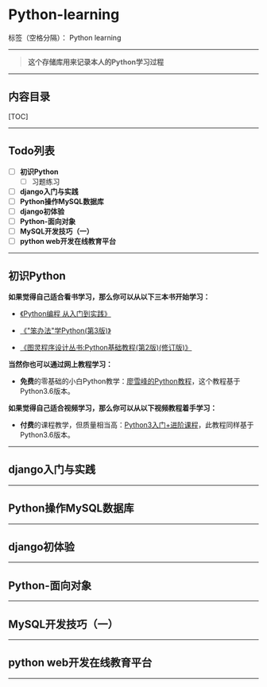 ﻿# Python-learning

标签（空格分隔）： Python learning

---

>  **这个存储库用来记录本人的Python学习过程**

---

## 内容目录

[TOC]

---

## Todo列表

- [ ] **初识Python**
  - [ ] 习题练习
- [ ] **django入门与实践**
- [ ] **Python操作MySQL数据库**
- [ ] **django初体验**
- [ ] **Python-面向对象**
- [ ] **MySQL开发技巧（一）**
- [ ] **python web开发在线教育平台**

---

## 初识Python

**如果觉得自己适合看书学习，那么你可以从以下三本书开始学习：**

- [《Python编程 从入门到实践》][1]

- [《"笨办法"学Python(第3版)》][2]

- [《图灵程序设计丛书:Python基础教程(第2版)(修订版)》 ][3]

**当然你也可以通过网上教程学习：**

- **免费**的零基础的小白Python教学：[廖雪峰的Python教程][4]，这个教程基于Python3.6版本。

**如果觉得自己适合视频学习，那么你可以从以下视频教程着手学习：**

- **付费**的课程教学，但质量相当高：[Python3入门+进阶课程][5]，此教程同样基于Python3.6版本。



---

## django入门与实践

---

## Python操作MySQL数据库

---

## django初体验

---

## Python-面向对象

---

## MySQL开发技巧（一）

---

## python web开发在线教育平台

---


  [1]: https://www.amazon.cn/%E5%9B%BE%E4%B9%A6/dp/B01ION3VWI/ref=sr_1_1?ie=UTF8&qid=1498793018&sr=8-1&keywords=python%20crash%20course
  [2]: https://www.amazon.cn/%E5%9B%BE%E4%B9%A6/dp/B00P6OJ0TC/ref=sr_1_1?ie=UTF8&qid=1498793029&sr=8-1&keywords=python%20%E7%AC%A8%E5%8A%9E%E6%B3%95
  [3]: https://www.amazon.cn/%E5%9B%BE%E7%81%B5%E7%A8%8B%E5%BA%8F%E8%AE%BE%E8%AE%A1%E4%B8%9B%E4%B9%A6-Python%E5%9F%BA%E7%A1%80%E6%95%99%E7%A8%8B-%E8%B5%AB%E7%89%B9%E5%85%B0/dp/B00KAFX65Q/ref=sr_1_1?ie=UTF8&qid=1508737548&sr=8-1&keywords=python%20novice
  [4]: https://www.liaoxuefeng.com/wiki/0014316089557264a6b348958f449949df42a6d3a2e542c000
  [5]: https://coding.imooc.com/class/136.html
